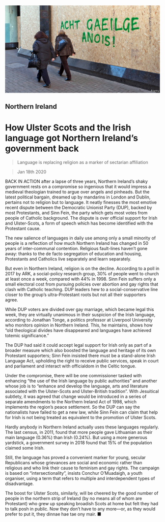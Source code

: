![](./images/20200118_BRP502.jpg)

## Northern Ireland

# How Ulster Scots and the Irish language got Northern Ireland’s government back

> Language is replacing religion as a marker of sectarian affiliation

> Jan 18th 2020

BACK IN ACTION after a lapse of three years, Northern Ireland’s shaky government rests on a compromise so ingenious that it would impress a medieval theologian trained to argue over angels and pinheads. But the latest political bargain, dreamed up by mandarins in London and Dublin, pertains not to religion but to language. It neatly finesses the most emotive recent dispute between the Democratic Unionist Party (DUP), backed by most Protestants, and Sinn Fein, the party which gets most votes from people of Catholic background. The dispute is over official support for Irish and Ulster-Scots, a form of speech which has become identified with the Protestant cause.

The new salience of languages in daily use among only a small minority of people is a reflection of how much Northern Ireland has changed in 50 years of inter-communal contention. Religious fault-lines haven’t gone away: thanks to the de facto segregation of education and housing, Protestants and Catholics live separately and learn separately.

But even in Northern Ireland, religion is on the decline. According to a poll in 2017 by ARK, a social-policy research group, 30% of people went to church at least once a week, compared with 44% in 1998. Sinn Fein suffers only a small electoral cost from pursuing policies over abortion and gay rights that clash with Catholic teaching. DUP leaders hew to a social-conservative line closer to the group’s ultra-Protestant roots but not all their supporters agree.

While DUP voters are divided over gay marriage, which became legal this week, they are virtually unanimous in their suspicion of the Irish language, according to Jonathan Tonge, a politics professor at Liverpool University who monitors opinion in Northern Ireland. This, he maintains, shows how “old theological divides have disappeared and languages have achieved totemic significance.”

The DUP had said it could accept legal support for Irish only as part of a broader measure which also boosted the language and heritage of its own Protestant supporters; Sinn Fein insisted there must be a stand-alone Irish Language Act, upholding the right to receive public services, speak in court and parliament and interact with officialdom in the Celtic tongue.

Under the compromise, there will be one commissioner tasked with enhancing “the use of the Irish language by public authorities” and another whose job is to “enhance and develop the language, arts and literature associated with the Ulster-Scots and Ulster-British tradition”. With Jesuitical subtlety, it was agreed that change would be introduced in a series of separate amendments to the Northern Ireland Act of 1998, which implements the region’s peace settlement. So the DUP can say the nationalists have failed to get a new law, while Sinn Fein can claim that help for Irish is not being treated as equivalent to the promotion of Ulster Scots.

Hardly anybody in Northern Ireland actually uses these languages regularly. The last census, in 2011, found that more people gave Lithuanian as their main language (0.36%) than Irish (0.24%). But using a more generous yardstick, a government survey in 2018 found that 15% of the population claimed some Irish.

Still, the language has proved a convenient marker for young, secular Republicans whose grievances are social and economic rather than religious and who link their cause to feminism and gay rights. The campaign is based on “intersectionality”, insists Conchur O’Muadaigh, a youth organiser, using a term that refers to multiple and interdependent types of disadvantage.

The boost for Ulster Scots, similarly, will be cheered by the good number of people in the northern strip of Ireland (by no means all of whom are Protestant) who grew up speaking broadish Scots at home but felt they had to talk posh in public. Now they don’t have to any more—or, as they would prefer to put it, they dinnae hae tae ony mair. ■